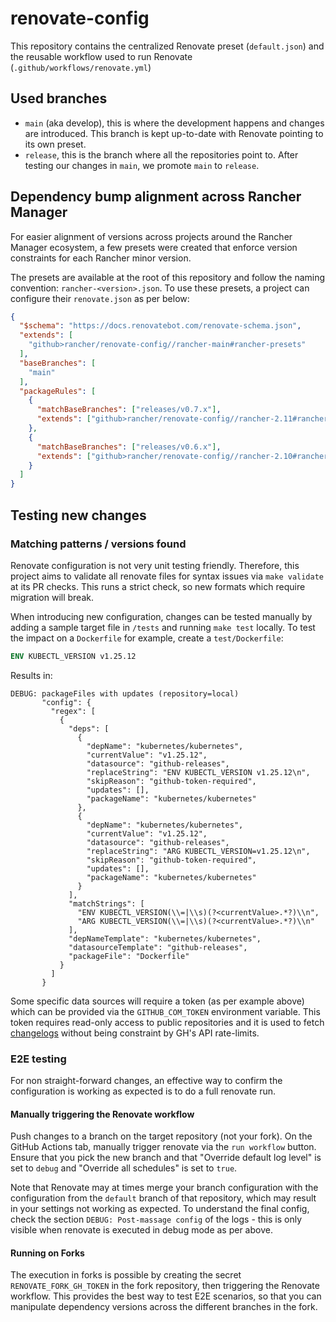 # renovate-config

This repository contains the centralized Renovate preset (`default.json`) and the reusable workflow used to run Renovate (`.github/workflows/renovate.yml`)

## Used branches

- `main` (aka develop), this is where the development happens and changes are introduced. This branch is kept up-to-date with Renovate pointing to its own preset.
- `release`, this is the branch where all the repositories point to. After testing our changes in `main`, we promote `main` to `release`.

## Dependency bump alignment across Rancher Manager

For easier alignment of versions across projects around the Rancher Manager
ecosystem, a few presets were created that enforce version constraints for each
Rancher minor version.

The presets are available at the root of this repository and follow the naming
convention: `rancher-<version>.json`. To use these presets, a project can configure
their `renovate.json` as per below:

```json
{
  "$schema": "https://docs.renovatebot.com/renovate-schema.json",
  "extends": [
    "github>rancher/renovate-config//rancher-main#rancher-presets"
  ],
  "baseBranches": [
    "main"
  ],
  "packageRules": [
    {
      "matchBaseBranches": ["releases/v0.7.x"],
      "extends": ["github>rancher/renovate-config//rancher-2.11#rancher-presets"]
    },
    {
      "matchBaseBranches": ["releases/v0.6.x"],
      "extends": ["github>rancher/renovate-config//rancher-2.10#rancher-presets"]
    }
  ]
}
```

## Testing new changes

### Matching patterns / versions found

Renovate configuration is not very unit testing friendly. Therefore, this project aims to validate all renovate files for syntax issues via `make validate` at its PR checks.
This runs a strict check, so new formats which require migration will break.

When introducing new configuration, changes can be tested manually by adding a sample target file in `/tests` and running `make test` locally. To test the impact on a `Dockerfile` for example, create a `test/Dockerfile`:

```Dockerfile
ENV KUBECTL_VERSION v1.25.12
```

Results in:

```
DEBUG: packageFiles with updates (repository=local)
       "config": {
         "regex": [
           {
             "deps": [
               {
                 "depName": "kubernetes/kubernetes",
                 "currentValue": "v1.25.12",
                 "datasource": "github-releases",
                 "replaceString": "ENV KUBECTL_VERSION v1.25.12\n",
                 "skipReason": "github-token-required",
                 "updates": [],
                 "packageName": "kubernetes/kubernetes"
               },
               {
                 "depName": "kubernetes/kubernetes",
                 "currentValue": "v1.25.12",
                 "datasource": "github-releases",
                 "replaceString": "ARG KUBECTL_VERSION=v1.25.12\n",
                 "skipReason": "github-token-required",
                 "updates": [],
                 "packageName": "kubernetes/kubernetes"
               }
             ],
             "matchStrings": [
               "ENV KUBECTL_VERSION(\\=|\\s)(?<currentValue>.*?)\\n",
               "ARG KUBECTL_VERSION(\\=|\\s)(?<currentValue>.*?)\\n"
             ],
             "depNameTemplate": "kubernetes/kubernetes",
             "datasourceTemplate": "github-releases",
             "packageFile": "Dockerfile"
           }
         ]
       }
```

Some specific data sources will require a token (as per example above) which can be provided via the `GITHUB_COM_TOKEN` environment variable. This token requires read-only access to public repositories and it is used to fetch [changelogs] without being constraint by GH's API rate-limits.

### E2E testing
For non straight-forward changes, an effective way to confirm the
configuration is working as expected is to do a full renovate run.

#### Manually triggering the Renovate workflow
Push changes to a branch on the target repository (not your fork). On
the GitHub Actions tab, manually trigger renovate via the `run workflow`
button. Ensure that you pick the new branch and that "Override default log
level" is set to `debug` and "Override all schedules" is set to `true`.

Note that Renovate may at times merge your branch configuration
with the configuration from the `default` branch of that repository, which
may result in your settings not working as expected.
To understand the final config, check the section `DEBUG: Post-massage config`
of the logs - this is only visible when renovate is executed in
debug mode as per above.

#### Running on Forks
The execution in forks is possible by creating the secret `RENOVATE_FORK_GH_TOKEN`
in the fork repository, then triggering the Renovate workflow.
This provides the best way to test E2E scenarios, so that you can
manipulate dependency versions across the different branches in
the fork.

[changelogs]: https://docs.renovatebot.com/getting-started/running/#githubcom-token-for-changelogs
